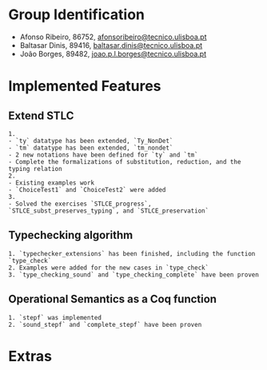 # Group Identification

 - Afonso Ribeiro, 86752, afonsoribeiro@tecnico.ulisboa.pt
 - Baltasar Dinis, 89416, baltasar.dinis@tecnico.ulisboa.pt
 - João Borges, 89482, joao.p.l.borges@tecnico.ulisboa.pt

# Implemented Features

## Extend STLC
    1.
    - `ty` datatype has been extended, `Ty_NonDet`
    - `tm` datatype has been extended, `tm_nondet`
    - 2 new notations have been defined for `ty` and `tm`
    - Complete the formalizations of substitution, reduction, and the typing relation
    2.
    - Existing examples work
    - `ChoiceTest1` and `ChoiceTest2` were added
    3.
    - Solved the exercises `STLCE_progress`, `STLCE_subst_preserves_typing`, and `STLCE_preservation`

## Typechecking algorithm
    1. `typechecker_extensions` has been finished, including the function `type_check`
    2. Examples were added for the new cases in `type_check`
    3. `type_checking_sound` and `type_checking_complete` have been proven

## Operational Semantics as a Coq function
    1. `stepf` was implemented
    2. `sound_stepf` and `complete_stepf` have been proven

# Extras


